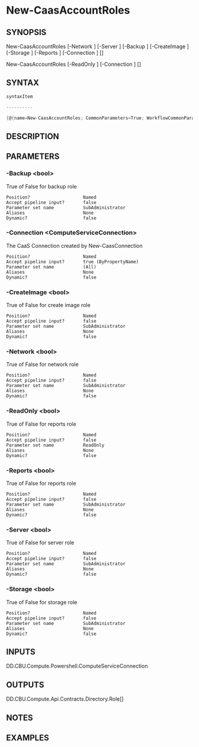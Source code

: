 ﻿New-CaasAccountRoles
===================

## SYNOPSIS

New-CaasAccountRoles [-Network <bool>] [-Server <bool>] [-Backup <bool>] [-CreateImage <bool>] [-Storage <bool>] [-Reports <bool>] [-Connection <ComputeServiceConnection>] [<CommonParameters>]

New-CaasAccountRoles [-ReadOnly <bool>] [-Connection <ComputeServiceConnection>] [<CommonParameters>]


## SYNTAX
```powershell
syntaxItem                                                                                                                                                                                                                      

----------                                                                                                                                                                                                                      

{@{name=New-CaasAccountRoles; CommonParameters=True; WorkflowCommonParameters=False; parameter=System.Object[]}, @{name=New-CaasAccountRoles; CommonParameters=True; WorkflowCommonParameters=False; parameter=System.Object[]}}
```

## DESCRIPTION


## PARAMETERS
### -Backup &lt;bool&gt;
True of False for backup role
```
Position?                    Named
Accept pipeline input?       false
Parameter set name           SubAdministrator
Aliases                      None
Dynamic?                     false
```
 
### -Connection &lt;ComputeServiceConnection&gt;
The CaaS Connection created by New-CaasConnection
```
Position?                    Named
Accept pipeline input?       true (ByPropertyName)
Parameter set name           (All)
Aliases                      None
Dynamic?                     false
```
 
### -CreateImage &lt;bool&gt;
True of False for create image role
```
Position?                    Named
Accept pipeline input?       false
Parameter set name           SubAdministrator
Aliases                      None
Dynamic?                     false
```
 
### -Network &lt;bool&gt;
True of False for network role
```
Position?                    Named
Accept pipeline input?       false
Parameter set name           SubAdministrator
Aliases                      None
Dynamic?                     false
```
 
### -ReadOnly &lt;bool&gt;
True of False for reports role
```
Position?                    Named
Accept pipeline input?       false
Parameter set name           ReadOnly
Aliases                      None
Dynamic?                     false
```
 
### -Reports &lt;bool&gt;
True of False for reports role
```
Position?                    Named
Accept pipeline input?       false
Parameter set name           SubAdministrator
Aliases                      None
Dynamic?                     false
```
 
### -Server &lt;bool&gt;
True of False for server role
```
Position?                    Named
Accept pipeline input?       false
Parameter set name           SubAdministrator
Aliases                      None
Dynamic?                     false
```
 
### -Storage &lt;bool&gt;
True of False for storage role
```
Position?                    Named
Accept pipeline input?       false
Parameter set name           SubAdministrator
Aliases                      None
Dynamic?                     false
```

## INPUTS
DD.CBU.Compute.Powershell.ComputeServiceConnection


## OUTPUTS
DD.CBU.Compute.Api.Contracts.Directory.Role[]


## NOTES


## EXAMPLES
